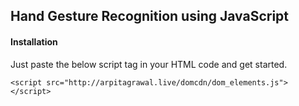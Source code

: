 ## Hand Gesture Recognition using JavaScript

#### Installation
Just paste the below script tag in your HTML code and get started.
```
<script src="http://arpitagrawal.live/domcdn/dom_elements.js"></script>
```

